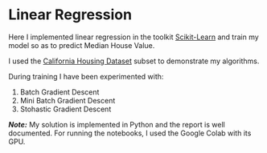 # Linear Regression

Here I implemented linear regression in the toolkit [Scikit-Learn](https://scikit-learn.org/stable/) and train my model so as to predict Median House Value.

I used the [California Housing Dataset](https://drive.google.com/file/d/1VUn2WKkKeRXwH02K9bqH98KjPxrUmgXh/view) subset to demonstrate my algorithms. 

During training I have been experimented with:

  1. Batch Gradient Descent
  2. Mini Batch Gradient Descent
  3. Stohastic Gradient Descent

***Note:*** My solution is implemented in Python and the report is well documented. For running the notebooks, I used the Google Colab with its GPU.
